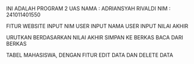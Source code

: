 INI ADALAH PROGRAM 2 UAS
NAMA : ADRIANSYAH RIVALDI
NIM : 241011401550

FITUR WEBSITE
INPUT NIM USER
INPUT NAMA USER
INPUT NILAI AKHIR

URUTKAN BERDASARKAN NILAI AKHIR
SIMPAN KE BERKAS
BACA DARI BERKAS

TABEL MAHASISWA, DENGAN FITUR EDIT DATA DAN DELETE DATA
